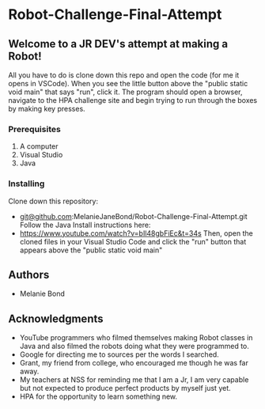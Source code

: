 # Robot-Challenge-Final-Attempt
## Welcome to a JR DEV's attempt at making a Robot!

All you have to do is clone down this repo and open the code (for me it opens in VSCode).
When you see the little button above the "public static void main" that says "run", click it.
The program should open a browser, navigate to the HPA challenge site and begin trying to run
through the boxes by making key presses.

### Prerequisites

1. A computer
2. Visual Studio
3. Java

### Installing

Clone down this repository:
* git@github.com:MelanieJaneBond/Robot-Challenge-Final-Attempt.git
Follow the Java Install instructions here:
* https://www.youtube.com/watch?v=bIl48gbFiEc&t=34s
Then, open the cloned files in your Visual Studio Code and click
the "run" button that appears above the "public static void main"

## Authors

* Melanie Bond

## Acknowledgments

* YouTube programmers who filmed themselves making Robot classes in Java and also filmed the robots doing what they were programmed to.
* Google for directing me to sources per the words I searched.
* Grant, my friend from college, who encouraged me though he was far away.
* My teachers at NSS for reminding me that I am a Jr, I am very capable but not expected to produce perfect products by myself just yet.
* HPA for the opportunity to learn something new.
